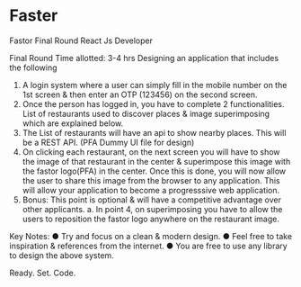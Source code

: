 # Faster

Fastor Final Round
React Js Developer

Final Round
Time allotted: 3-4 hrs
Designing an application that includes the following
1. A login system where a user can simply fill in the mobile number on the 1st screen & then
enter an OTP (123456) on the second screen.
2. Once the person has logged in, you have to complete 2 functionalities. List of restaurants
used to discover places & image superimposing which are explained below.
3. The List of restaurants will have an api to show nearby places. This will be a REST API. (PFA
Dummy UI file for design)
4. On clicking each restaurant, on the next screen you will have to show the image of that
restaurant in the center & superimpose this image with the fastor logo(PFA) in the center.
Once this is done, you will now allow the user to share this image from the browser to any
application. This will allow your application to become a progresssive web application.
5. Bonus: This point is optional & will have a competitive advantage over other applicants.
a. In point 4, on superimposing you have to allow the users to reposition the fastor
logo anywhere on the restaurant image.

Key Notes:
● Try and focus on a clean & modern design.
● Feel free to take inspiration & references from the internet.
● You are free to use any library to design the above system.

Ready. Set. Code.
